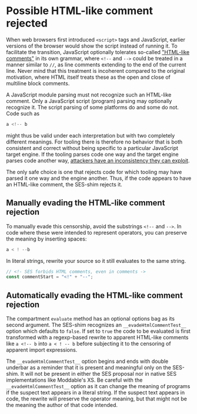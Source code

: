 # Possible HTML-like comment rejected

When web browsers first introduced `<script>` tags and JavaScript, earlier
versions of the browser would show the script instead of running it.
To facilitate the transition, JavaScript optionally tolerates so-called
["HTML-like comments"](https://tc39.es/ecma262/#sec-html-like-comments
) in its own grammar, where `<!--` and `-->` could be treated
in a manner similar to `//`, as line comments extending to the end of the
current line. Never mind that this treatment is incoherent compared to the
original motivation, where HTML itself treats these as the open and close
of multiline block comments.

A JavaScript module parsing must not recognize such an HTML-like comment.
Only a JavaScript script (program) parsing may optionally recognize it. The
script parsing of some platforms do and some do not. Code such as
```js
a <!-- b
```
might thus be valid under each interpretation but with two completely different
meanings. For tooling there is therefore no behavior that is both consistent
and correct without being specific to a particular JavaScript target engine.
If the tooling parses code one way and the target engine parses code another
way, [attackers have an inconsistency they can exploit](https://www.youtube.com/watch?v=pXN-D7le7Xk&list=PLzDw4TTug5O3vIAd4IR1Gp5t_46co_dv9&t=381).

The only safe choice is one that rejects code for which tooling may have parsed
it one way and the engine another. Thus, if the code appears to have an
HTML-like comment, the SES-shim rejects it.

## Manually evading the HTML-like comment rejection

To manually evade this censorship, avoid the substrings `<!--` and `-->`. In
code where these were intended to represent operators, you can preserve the
meaning by inserting spaces:

```js
a < ! --b
```

In literal strings, rewrite your source so it still evaluates to the same
string.

```js
// <!- SES forbids HTML comments, even in comments ->
const commentStart = "<!" + "--";
```

## Automatically evading the HTML-like comment rejection

The compartment `evaluate` method has an optional options bag as its second
argument. The SES-shim recognizes an `__evadeHtmlCommentTest__` option
which defaults to `false`. If set to `true` the code to be evaluated is first
transformed with a regexp-based rewrite to apparent HTML-like comments like
`a <!-- b` into `a < ! -- b` before subjecting it to the censoring of
apparent import expressions.

The `__evadeHtmlCommentTest__` option begins and ends with double underbar
as a reminder that it is present and meaningful only on the SES-shim. It will
not be present in either the SES proposal nor in native SES implementations like
Moddable's XS. Be careful with the `__evadeHtmlCommentTest__` option as it
can change the meaning of programs if the suspect text appears in a literal
string. If the suspect text appears in code, the rewrite will preserve the
operator meaning, but that might not be the meaning the author of that code
intended.
